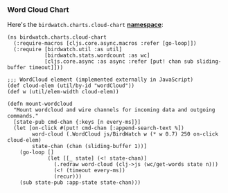 ### Word Cloud Chart

Here's the ````birdwatch.charts.cloud-chart```` **[namespace](https://github.com/matthiasn/BirdWatch/blob/83ff6bfc4b930e877f8f8414b53fc381bf5b4366/Clojure-Websockets/MainApp/src/cljs/birdwatch/charts/cloud_chart.cljs)**:

~~~
(ns birdwatch.charts.cloud-chart
  (:require-macros [cljs.core.async.macros :refer [go-loop]])
  (:require [birdwatch.util :as util]
            [birdwatch.stats.wordcount :as wc]
            [cljs.core.async :as async :refer [put! chan sub sliding-buffer timeout]]))

;;; WordCloud element (implemented externally in JavaScript)
(def cloud-elem (util/by-id "wordCloud"))
(def w (util/elem-width cloud-elem))

(defn mount-wordcloud
  "Mount wordcloud and wire channels for incoming data and outgoing commands."
  [state-pub cmd-chan {:keys [n every-ms]}]
  (let [on-click #(put! cmd-chan [:append-search-text %])
        word-cloud (.WordCloud js/BirdWatch w (* w 0.7) 250 on-click cloud-elem)
        state-chan (chan (sliding-buffer 1))]
    (go-loop []
             (let [[_ state] (<! state-chan)]
               (.redraw word-cloud (clj->js (wc/get-words state n)))
               (<! (timeout every-ms))
               (recur)))
    (sub state-pub :app-state state-chan)))
~~~
